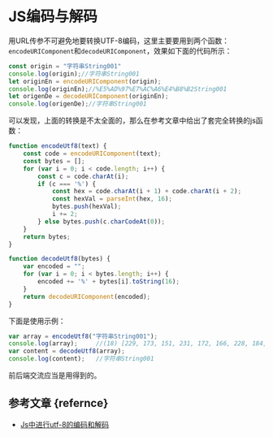 # JS编码与解码

用URL传参不可避免地要转换UTF-8编码，这里主要要用到两个函数：`encodeURIComponent`和`decodeURIComponent`，效果如下面的代码所示：

```js
const origin = "字符串String001"
console.log(origin);//字符串String001
let originEn = encodeURIComponent(origin);
console.log(originEn);//%E5%AD%97%E7%AC%A6%E4%B8%B2String001
let origenDe = decodeURIComponent(originEn);
console.log(origenDe);//字符串String001
```

可以发现，上面的转换是不太全面的，那么在参考文章中给出了套完全转换的js函数：

```js
function encodeUtf8(text) {
    const code = encodeURIComponent(text);
    const bytes = [];
    for (var i = 0; i < code.length; i++) {
        const c = code.charAt(i);
        if (c === '%') {
            const hex = code.charAt(i + 1) + code.charAt(i + 2);
            const hexVal = parseInt(hex, 16);
            bytes.push(hexVal);
            i += 2;
        } else bytes.push(c.charCodeAt(0));
    }
    return bytes;
}
```

```js
function decodeUtf8(bytes) {
    var encoded = "";
    for (var i = 0; i < bytes.length; i++) {
        encoded += '%' + bytes[i].toString(16);
    }
    return decodeURIComponent(encoded);
}
```

下面是使用示例：

```js
var array = encodeUtf8("字符串String001");
console.log(array);     //(18) [229, 173, 151, 231, 172, 166, 228, 184, 178, 83, 116, 114, 105, 110, 103, 48, 48, 49]
var content = decodeUtf8(array);
console.log(content);   //字符串String001
```

前后端交流应当是用得到的。

## 参考文章 {refernce}

- [Js中进行utf-8的编码和解码](https://blog.csdn.net/swimming_in_IT_/article/details/81117514)
